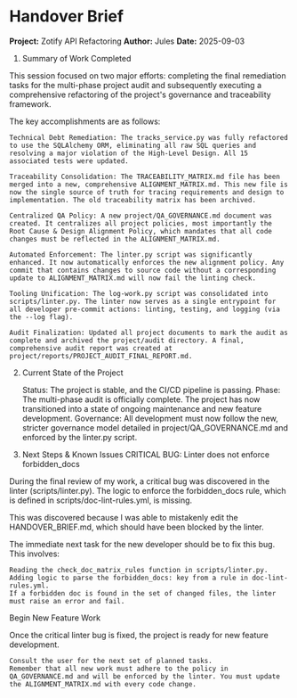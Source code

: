 # Handover Brief

**Project:** Zotify API Refactoring 
**Author:** Jules 
**Date:** 2025-09-03

1. Summary of Work Completed

This session focused on two major efforts: completing the final remediation tasks for the multi-phase project audit and subsequently executing a comprehensive refactoring of the project's governance and traceability framework.

The key accomplishments are as follows:

    Technical Debt Remediation: The tracks_service.py was fully refactored to use the SQLAlchemy ORM, eliminating all raw SQL queries and resolving a major violation of the High-Level Design. All 15 associated tests were updated.

    Traceability Consolidation: The TRACEABILITY_MATRIX.md file has been merged into a new, comprehensive ALIGNMENT_MATRIX.md. This new file is now the single source of truth for tracing requirements and design to implementation. The old traceability matrix has been archived.

    Centralized QA Policy: A new project/QA_GOVERNANCE.md document was created. It centralizes all project policies, most importantly the Root Cause & Design Alignment Policy, which mandates that all code changes must be reflected in the ALIGNMENT_MATRIX.md.

    Automated Enforcement: The linter.py script was significantly enhanced. It now automatically enforces the new alignment policy. Any commit that contains changes to source code without a corresponding update to ALIGNMENT_MATRIX.md will now fail the linting check.

    Tooling Unification: The log-work.py script was consolidated into scripts/linter.py. The linter now serves as a single entrypoint for all developer pre-commit actions: linting, testing, and logging (via the --log flag).

    Audit Finalization: Updated all project documents to mark the audit as complete and archived the project/audit directory. A final, comprehensive audit report was created at project/reports/PROJECT_AUDIT_FINAL_REPORT.md.

2. Current State of the Project

    Status: The project is stable, and the CI/CD pipeline is passing.
    Phase: The multi-phase audit is officially complete. The project has now transitioned into a state of ongoing maintenance and new feature development.
    Governance: All development must now follow the new, stricter governance model detailed in project/QA_GOVERNANCE.md and enforced by the linter.py script.

3. Next Steps & Known Issues
CRITICAL BUG: Linter does not enforce forbidden_docs

During the final review of my work, a critical bug was discovered in the linter (scripts/linter.py). The logic to enforce the forbidden_docs rule, which is defined in scripts/doc-lint-rules.yml, is missing.

This was discovered because I was able to mistakenly edit the HANDOVER_BRIEF.md, which should have been blocked by the linter.

The immediate next task for the new developer should be to fix this bug. This involves:

    Reading the check_doc_matrix_rules function in scripts/linter.py.
    Adding logic to parse the forbidden_docs: key from a rule in doc-lint-rules.yml.
    If a forbidden doc is found in the set of changed files, the linter must raise an error and fail.

Begin New Feature Work

Once the critical linter bug is fixed, the project is ready for new feature development.

    Consult the user for the next set of planned tasks.
    Remember that all new work must adhere to the policy in QA_GOVERNANCE.md and will be enforced by the linter. You must update the ALIGNMENT_MATRIX.md with every code change.
